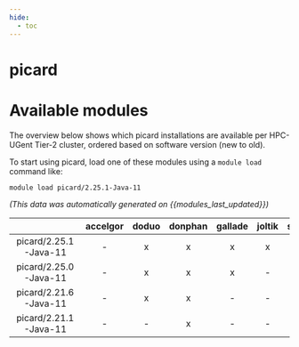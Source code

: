 ```yaml
---
hide:
  - toc
---
```


picard
======

# Available modules


The overview below shows which picard installations are available per HPC-UGent Tier-2 cluster, ordered based on software version (new to old).

To start using picard, load one of these modules using a `module load` command like:

```shell
module load picard/2.25.1-Java-11
```

*(This data was automatically generated on {{modules_last_updated}})*  

| |accelgor|doduo|donphan|gallade|joltik|shinx|
| :---: | :---: | :---: | :---: | :---: | :---: | :---: |
|picard/2.25.1-Java-11|-|x|x|x|x|x|
|picard/2.25.0-Java-11|-|x|x|x|-|-|
|picard/2.21.6-Java-11|-|x|x|-|-|-|
|picard/2.21.1-Java-11|-|-|x|-|-|-|
